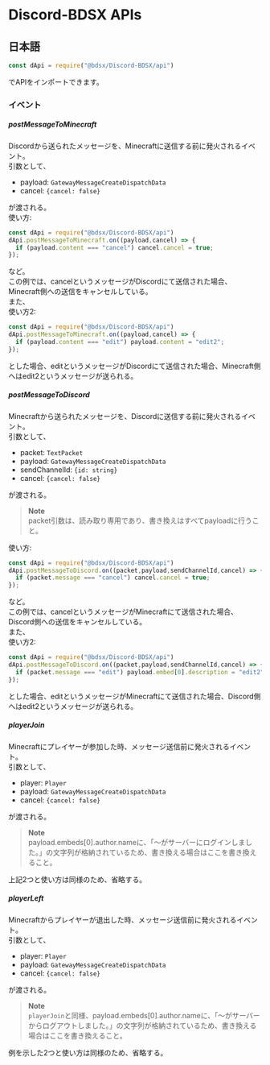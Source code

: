 # Discord-BDSX APIs
## 日本語  
```js
const dApi = require("@bdsx/Discord-BDSX/api")
```
でAPIをインポートできます。  
### イベント
##### postMessageToMinecraft  
Discordから送られたメッセージを、Minecraftに送信する前に発火されるイベント。  
引数として、  
- payload: ```GatewayMessageCreateDispatchData```
- cancel: ```{cancel: false}```

が渡される。  
使い方:
```js
const dApi = require("@bdsx/Discord-BDSX/api")
dApi.postMessageToMinecraft.on((payload,cancel) => {
  if (payload.content === "cancel") cancel.cancel = true;
});
```
など。  
この例では、cancelというメッセージがDiscordにて送信された場合、Minecraft側への送信をキャンセルしている。  
また、  
使い方2:  
```js
const dApi = require("@bdsx/Discord-BDSX/api")
dApi.postMessageToMinecraft.on((payload,cancel) => {
  if (payload.content === "edit") payload.content = "edit2";
});
```  
とした場合、editというメッセージがDiscordにて送信された場合、Minecraft側へはedit2というメッセージが送られる。  

##### postMessageToDiscord  
Minecraftから送られたメッセージを、Discordに送信する前に発火されるイベント。  
引数として、  
- packet: ```TextPacket```
- payload: ```GatewayMessageCreateDispatchData```
- sendChannelId: ```{id: string}```
- cancel: ```{cancel: false}```

が渡される。 
> **Note**  
> packet引数は、読み取り専用であり、書き換えはすべてpayloadに行うこと。

使い方:
```js
const dApi = require("@bdsx/Discord-BDSX/api")
dApi.postMessageToDiscord.on((packet,payload,sendChannelId,cancel) => {
  if (packet.message === "cancel") cancel.cancel = true;
});
```  
など。  
この例では、cancelというメッセージがMinecraftにて送信された場合、Discord側への送信をキャンセルしている。  
また、  
使い方2:  
```js
const dApi = require("@bdsx/Discord-BDSX/api")
dApi.postMessageToDiscord.on((packet,payload,sendChannelId,cancel) => {
  if (packet.message === "edit") payload.embed[0].description = "edit2";
});
```  
とした場合、editというメッセージがMinecraftにて送信された場合、Discord側へはedit2というメッセージが送られる。 
##### playerJoin  
Minecraftにプレイヤーが参加した時、メッセージ送信前に発火されるイベント。  
引数として、  
- player: ```Player```
- payload: ```GatewayMessageCreateDispatchData```
- cancel: ```{cancel: false}```

が渡される。 
> **Note**  
> payload.embeds[0].author.nameに、「～がサーバーにログインしました。」の文字列が格納されているため、書き換える場合はここを書き換えること。
  
上記2つと使い方は同様のため、省略する。
##### playerLeft  
Minecraftからプレイヤーが退出した時、メッセージ送信前に発火されるイベント。  
引数として、  
- player: ```Player```
- payload: ```GatewayMessageCreateDispatchData```
- cancel: ```{cancel: false}```

が渡される。  
> **Note**  
> `playerJoin`と同様、payload.embeds[0].author.nameに、「～がサーバーからログアウトしました。」の文字列が格納されているため、書き換える場合はここを書き換えること。

例を示した2つと使い方は同様のため、省略する。  
